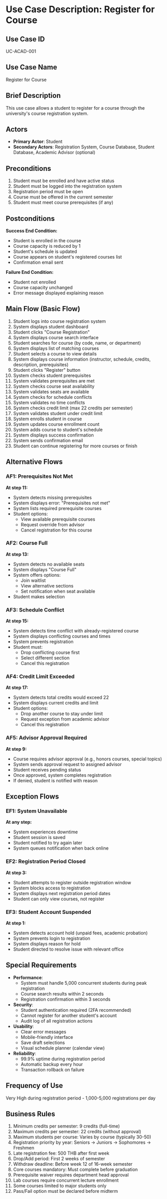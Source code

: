 # Use Case Description: Register for Course

## Use Case ID
UC-ACAD-001

## Use Case Name
Register for Course

## Brief Description
This use case allows a student to register for a course through the university's course registration system.

## Actors
- **Primary Actor**: Student
- **Secondary Actors**: Registration System, Course Database, Student Database, Academic Advisor (optional)

## Preconditions
1. Student must be enrolled and have active status
2. Student must be logged into the registration system
3. Registration period must be open
4. Course must be offered in the current semester
5. Student must meet course prerequisites (if any)

## Postconditions
**Success End Condition:**
- Student is enrolled in the course
- Course capacity is reduced by 1
- Student's schedule is updated
- Course appears on student's registered courses list
- Confirmation email sent

**Failure End Condition:**
- Student not enrolled
- Course capacity unchanged
- Error message displayed explaining reason

## Main Flow (Basic Flow)
1. Student logs into course registration system
2. System displays student dashboard
3. Student clicks "Course Registration"
4. System displays course search interface
5. Student searches for course (by code, name, or department)
6. System displays list of matching courses
7. Student selects a course to view details
8. System displays course information (instructor, schedule, credits, description, prerequisites)
9. Student clicks "Register" button
10. System checks student prerequisites
11. System validates prerequisites are met
12. System checks course seat availability
13. System validates seats are available
14. System checks for schedule conflicts
15. System validates no time conflicts
16. System checks credit limit (max 22 credits per semester)
17. System validates student under credit limit
18. System enrolls student in course
19. System updates course enrollment count
20. System adds course to student's schedule
21. System displays success confirmation
22. System sends confirmation email
23. Student can continue registering for more courses or finish

## Alternative Flows

### AF1: Prerequisites Not Met
**At step 11:**
- System detects missing prerequisites
- System displays error: "Prerequisites not met"
- System lists required prerequisite courses
- Student options:
  - View available prerequisite courses
  - Request override from advisor
  - Cancel registration for this course

### AF2: Course Full
**At step 13:**
- System detects no available seats
- System displays "Course Full"
- System offers options:
  - Join waitlist
  - View alternative sections
  - Set notification when seat available
- Student makes selection

### AF3: Schedule Conflict
**At step 15:**
- System detects time conflict with already-registered course
- System displays conflicting courses and times
- System prevents registration
- Student must:
  - Drop conflicting course first
  - Select different section
  - Cancel this registration

### AF4: Credit Limit Exceeded
**At step 17:**
- System detects total credits would exceed 22
- System displays current credits and limit
- Student options:
  - Drop another course to stay under limit
  - Request exception from academic advisor
  - Cancel this registration

### AF5: Advisor Approval Required
**At step 9:**
- Course requires advisor approval (e.g., honors courses, special topics)
- System sends approval request to assigned advisor
- Student receives pending status
- Once approved, system completes registration
- If denied, student is notified with reason

## Exception Flows

### EF1: System Unavailable
**At any step:**
- System experiences downtime
- Student session is saved
- Student notified to try again later
- System queues notification when back online

### EF2: Registration Period Closed
**At step 3:**
- Student attempts to register outside registration window
- System blocks access to registration
- System displays next registration period dates
- Student can only view courses, not register

### EF3: Student Account Suspended
**At step 1:**
- System detects account hold (unpaid fees, academic probation)
- System prevents login to registration
- System displays reason for hold
- Student directed to resolve issue with relevant office

## Special Requirements
- **Performance**:
  - System must handle 5,000 concurrent students during peak registration
  - Course search results within 2 seconds
  - Registration confirmation within 3 seconds
- **Security**:
  - Student authentication required (2FA recommended)
  - Cannot register for another student's account
  - Audit log of all registration actions
- **Usability**:
  - Clear error messages
  - Mobile-friendly interface
  - Save draft selections
  - Visual schedule planner (calendar view)
- **Reliability**:
  - 99.9% uptime during registration period
  - Automatic backup every hour
  - Transaction rollback on failure

## Frequency of Use
Very High during registration period - 1,000-5,000 registrations per day

## Business Rules
1. Minimum credits per semester: 9 credits (full-time)
2. Maximum credits per semester: 22 credits (without approval)
3. Maximum students per course: Varies by course (typically 30-50)
4. Registration priority by year: Seniors → Juniors → Sophomores → Freshmen
5. Late registration fee: 500 THB after first week
6. Drop/Add period: First 2 weeks of semester
7. Withdraw deadline: Before week 12 of 16-week semester
8. Core courses mandatory: Must complete before graduation
9. Prerequisite waiver requires department head approval
10. Lab courses require concurrent lecture enrollment
11. Some courses limited to major students only
12. Pass/Fail option must be declared before midterm
